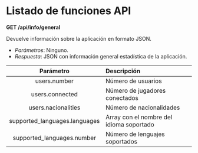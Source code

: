 # Listado de funciones API

**GET /api/info/general**

Devuelve información sobre la aplicación en formato JSON.

- *Parámetros*: Ninguno.
- *Respuesta*: JSON con información general estadística de la aplicación.

<center>

| Parámetro                     |  Descripción  |
| :----------:                  | :------------                   |
| users.number                  | Número de usuarios              |
| users.connected               | Número de jugadores conectados  |
| users.nacionalities           | Número de nacionalidades        |
| supported_languages.languages | Array con el nombre del idioma soportado  |
| supported_languages.number    | Número de lenguajes soportados  |

</center>
